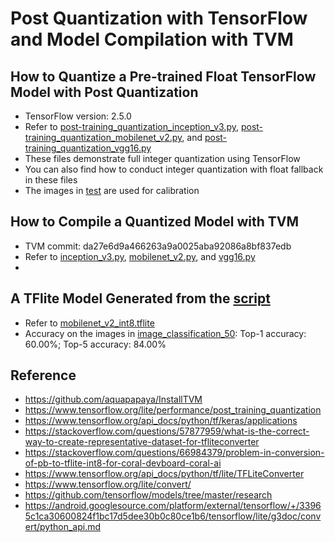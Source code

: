 # Post Quantization with TensorFlow and Model Compilation with TVM
## How to Quantize a Pre-trained Float TensorFlow Model with Post Quantization 
* TensorFlow version: 2.5.0
* Refer to [post-training_quantization_inception_v3.py](post-training_quantization_inception_v3.py), [post-training_quantization_mobilenet_v2.py](post-training_quantization_mobilenet_v2.py), and [post-training_quantization_vgg16.py](post-training_quantization_vgg16.py)
* These files demonstrate full integer quantization using TensorFlow
* You can also find how to conduct integer quantization with float fallback in these files
* The images in [test](test) are used for calibration
## How to Compile a Quantized Model with TVM
* TVM commit: da27e6d9a466263a9a0025aba92086a8bf837edb
* Refer to [inception_v3.py](inception_v3.py), [mobilenet_v2.py](mobilenet_v2.py), and [vgg16.py](vgg16.py)
* 
## A TFlite Model Generated from the [script](post-training_quantization_mobilenet_v2.py)
* Refer to [mobilenet_v2_int8.tflite](mobilenet_v2_int8.tflite)
* Accuracy on the images in [image_classification_50](image_classification_50): Top-1 accuracy: 60.00%; Top-5 accuracy: 84.00%
## Reference
* https://github.com/aquapapaya/InstallTVM
* https://www.tensorflow.org/lite/performance/post_training_quantization
* https://www.tensorflow.org/api_docs/python/tf/keras/applications
* https://stackoverflow.com/questions/57877959/what-is-the-correct-way-to-create-representative-dataset-for-tfliteconverter
* https://stackoverflow.com/questions/66984379/problem-in-conversion-of-pb-to-tflite-int8-for-coral-devboard-coral-ai
* https://www.tensorflow.org/api_docs/python/tf/lite/TFLiteConverter
* https://www.tensorflow.org/lite/convert/
* https://github.com/tensorflow/models/tree/master/research
* https://android.googlesource.com/platform/external/tensorflow/+/33965c1ca30600824f1bc17d5dee30b0c80ce1b6/tensorflow/lite/g3doc/convert/python_api.md
